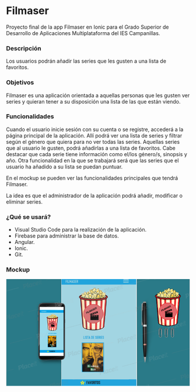 <h1> Filmaser </h1>

Proyecto final de la app Filmaser en Ionic para el Grado Superior de Desarrollo de Aplicaciones Multiplataforma del IES Campanillas.

<h3> Descripción </h3>

Los usuarios podrán añadir las series que les gusten a una lista de favoritos.

<h3> Objetivos </h3>

Filmaser es una aplicación orientada a aquellas personas que les gusten ver series y quieran tener a su disposición una lista de las que están viendo. 

<h3> Funcionalidades </h3>

Cuando el usuario inicie sesión con su cuenta o se registre, accederá a la página principal de la aplicación. Allí podrá ver una lista de series y filtrar según el género que quiera para no ver todas las series. Aquellas series que al usuario le gusten, podrá añadirlas a una lista de favoritos. Cabe destacar que cada serie tiene información como el/los género/s, sinopsis y año. Otra funcionalidad en la que se trabajará será que las series que el usuario ha añadido a su lista se puedan puntuar. 

En el mockup se pueden ver las funcionalidades principales que tendrá Filmaser.

La idea es que el administrador de la aplicación podrá añadir, modificar o eliminar series.

<h3> ¿Qué se usará? </h3>

- Visual Studio Code para la realización de la aplicación.
- Firebase para administrar la base de datos.
- Angular.
- Ionic.
- Git.

<h3> Mockup </h3>

![mockup](./mockup.png)
